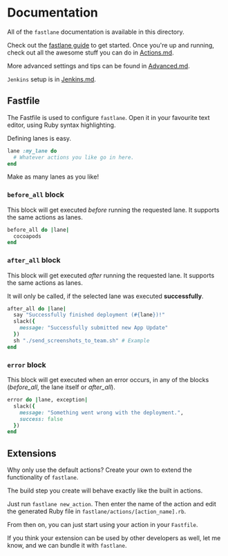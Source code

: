 # Documentation

All of the ```fastlane``` documentation is available in this directory. 

Check out the [fastlane guide](https://github.com/KrauseFx/fastlane/blob/master/docs/Guide.md) to get started. Once you're up and running, check out all the awesome stuff you can do in [Actions.md](https://github.com/KrauseFx/fastlane/blob/master/docs/Actions.md).

More advanced settings and tips can be found in [Advanced.md](https://github.com/KrauseFx/fastlane/blob/master/docs/Advanced.md).

`Jenkins` setup is in [Jenkins.md](https://github.com/KrauseFx/fastlane/blob/master/docs/Jenkins.md).

## Fastfile

The Fastfile is used to configure `fastlane`. Open it in your favourite text editor, using Ruby syntax highlighting.

Defining lanes is easy. 

```rb
lane :my_lane do
  # Whatever actions you like go in here.
end
```

Make as many lanes as you like!

### `before_all` block

This block will get executed *before* running the requested lane. It supports the same actions as lanes.

```ruby
before_all do |lane|
  cocoapods
end
```

### `after_all` block

This block will get executed *after* running the requested lane. It supports the same actions as lanes.

It will only be called, if the selected lane was executed **successfully**.

```ruby
after_all do |lane|
  say "Successfully finished deployment (#{lane})!"
  slack({
    message: "Successfully submitted new App Update"
  })
  sh "./send_screenshots_to_team.sh" # Example
end
```

### `error` block

This block will get executed when an error occurs, in any of the blocks (*before_all*, the lane itself or *after_all*).

```ruby
error do |lane, exception|
  slack({
    message: "Something went wrong with the deployment.",
    success: false
  })
end
```

## Extensions

Why only use the default actions? Create your own to extend the functionality of `fastlane`.

The build step you create will behave exactly like the built in actions.

Just run `fastlane new_action`. Then enter the name of the action and edit the generated Ruby file in `fastlane/actions/[action_name].rb`.

From then on, you can just start using your action in your `Fastfile`.

If you think your extension can be used by other developers as well, let me know, and we can bundle it with `fastlane`.
